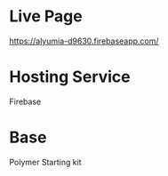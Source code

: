 # Live Page
https://alyumia-d9630.firebaseapp.com/


# Hosting Service
Firebase

# Base
Polymer Starting kit
